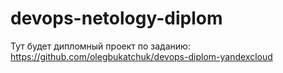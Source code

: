 # devops-netology-diplom

Тут будет дипломный проект по заданию: https://github.com/olegbukatchuk/devops-diplom-yandexcloud
